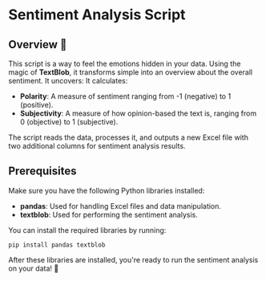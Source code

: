 # Sentiment Analysis Script 

## Overview 🌸

This script is a way to feel the emotions hidden in your data. Using the magic of **TextBlob**, it transforms simple into an overview about the overall sentiment. It uncovers:
It calculates:
- **Polarity**: A measure of sentiment ranging from -1 (negative) to 1 (positive).
- **Subjectivity**: A measure of how opinion-based the text is, ranging from 0 (objective) to 1 (subjective).

The script reads the data, processes it, and outputs a new Excel file with two additional columns for sentiment analysis results.

## Prerequisites

Make sure you have the following Python libraries installed:
- **pandas**: Used for handling Excel files and data manipulation.
- **textblob**: Used for performing the sentiment analysis.

You can install the required libraries by running:
```
pip install pandas textblob
```
After these libraries are installed, you're ready to run the sentiment analysis on your data! 🌟
